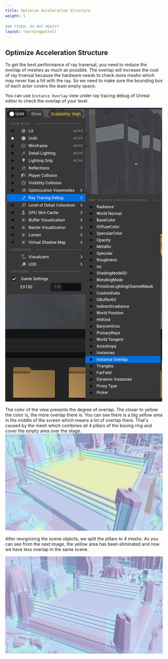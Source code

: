 ```yaml
---
title: Optimize Acceleration Structure
weight: 5

### FIXED, DO NOT MODIFY
layout: learningpathall
---
```


## Optimize Acceleration Structure

To get the best performance of ray traversal, you need to reduce the overlap of meshes as much as possible. The overlap will increase the cost of ray trversal because the hardware needs to check more meshs which may never has a hit with the ray. So we need to make sure the bounding box of each actor covers the least empty space.

You can use `Instance Overlap` view under ray tracing debug of Unreal editor to check the overlap of your level. 

![](images/instance-overlap.png)


The color of the view presents the degree of overlap. The closer to yellow the color is, the more overlap there is. You can see there is a big yellow area in the middle of the screen which means a lot of overlap there. That's caused by the mesh which combines all 4 pillars of the boxing ring and cover the empty area over the stage. 
![](images/before_opt.png "Figure 1. Before acceleration structure optimization.")

After reorgnizing the scene objects, we split the pillars to 4 meshs. As you can see from the next image, the yellow area has been eliminated and now we have less overlap in the same scene.


![](images/after_opt.png "Figure 2. After acceleration structure optimization.")
